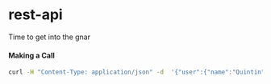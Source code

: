 rest-api
========

Time to get into the gnar


#### Making a Call
```bash
curl -H "Content-Type: application/json" -d  '{"user":{"name":"Quintin","age":"22","city":"Park+City","state":"UT"}}' http://rest-api.dev/api/users
```
